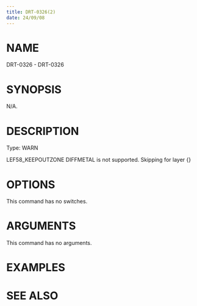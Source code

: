 ```yaml
---
title: DRT-0326(2)
date: 24/09/08
---
```


# NAME

DRT-0326 - DRT-0326

# SYNOPSIS

N/A.

# DESCRIPTION

Type: WARN

LEF58_KEEPOUTZONE DIFFMETAL is not supported. Skipping for layer {}

# OPTIONS

This command has no switches.

# ARGUMENTS

This command has no arguments.

# EXAMPLES

# SEE ALSO
